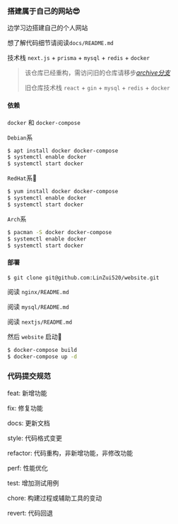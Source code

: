 ### 搭建属于自己的网站😎

边学习边搭建自己的个人网站

想了解代码细节请阅读`docs/README.md`

技术栈 `next.js` + `prisma` + `mysql` + `redis` + `docker`

> 该仓库已经重构，需访问旧的仓库请移步[*archive分支*](https://github.com/LinZui520/website/tree/archive)
>
> 旧仓库技术栈 `react` + `gin` + `mysql` + `redis` + `docker`

#### 依赖

`docker` 和 `docker-compose`

`Debian`系

```sh
$ apt install docker docker-compose
$ systemctl enable docker
$ systemctl start docker 
```

`RedHat`系🤔

```sh
$ yum install docker docker-compose
$ systemctl enable docker 
$ systemctl start docker 
```

`Arch`系

```sh
$ pacman -S docker docker-compose
$ systemctl enable docker
$ systemctl start docker 
```

#### 部署 

```sh
$ git clone git@github.com:LinZui520/website.git
```

阅读 `nginx/README.md`

阅读 `mysql/README.md`

阅读 `nextjs/README.md`

然后 `website` 启动🫡

```sh
$ docker-compose build
$ docker-compose up -d
```



### 代码提交规范

feat: 新增功能

fix: 修复功能

docs: 更新文档

style: 代码格式变更

refactor: 代码重构，非新增功能，非修改功能

perf: 性能优化

test: 增加测试用例

chore: 构建过程或辅助工具的变动

revert: 代码回退

